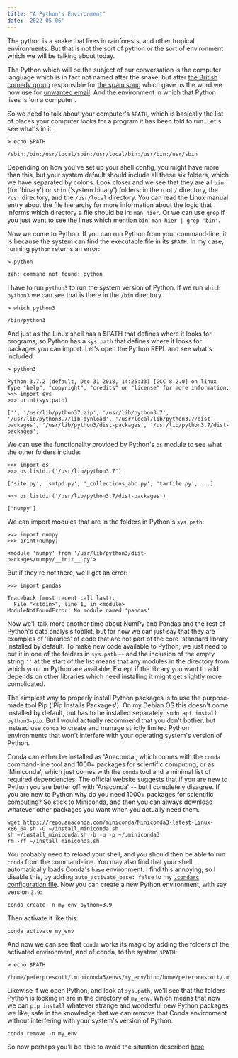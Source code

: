 ```yaml
---
title: "A Python's Environment"
date: '2022-05-06'
---
```


The python is a snake that lives in rainforests, and other tropical
environments. But that is not the sort of python or the sort of
environment which we will be talking about today. 

The Python which will be the subject of our conversation is the computer
language which is in fact not named after the snake, but after [the
British comedy group](https://en.wikipedia.org/wiki/Monty_Python)
responsible for [the spam
song](https://www.youtube.com/watch?v=ycKNt0MhTkk) which gave us the
word we now use for [unwanted
email](https://en.wikipedia.org/wiki/History_of_email_spam). And the
environment in which that Python lives is 'on a computer'.

So we need to talk about your computer's `$PATH`, which is basically the
list of places your computer looks for a program it has been told to
run. Let's see what's in it:

```
> echo $PATH

/sbin:/bin:/usr/local/sbin:/usr/local/bin:/usr/bin:/usr/sbin
```

Depending on how you've set up your shell config, you might have more
than this, but your system default should include all these six folders,
which we have separated by colons. Look closer and we see that they are
all `bin` (for 'binary') or `sbin` ('system binary') folders: in the
root `/` directory, the `/usr` directory, and the `/usr/local`
directory. You can read the Linux manual entry about the file hierarchy
for more information about the logic that informs which directory a file
should be in: `man hier`. Or we can use `grep` if you just want to see
the lines which mention `bin`: `man hier | grep 'bin'`.

Now we come to Python. If you can run Python from your command-line, it
is because the system can find the executable file in its `$PATH`. In
my case, running `python` returns an error: 

```
> python

zsh: command not found: python
```

I have to run `python3` to run the system version of Python. If we run
`which python3` we can see that is there in the `/bin` directory.

```
> which python3

/bin/python3
```

And just as the Linux shell has a $PATH that defines where it looks for
programs, so Python has a `sys.path` that defines where it looks for
packages you can import. Let's open the Python REPL and see what's
included:

```
> python3

Python 3.7.2 (default, Dec 31 2018, 14:25:33) [GCC 8.2.0] on linux 
Type "help", "copyright", "credits" or "license" for more information.
>>> import sys
>>> print(sys.path)

['', '/usr/lib/python37.zip', '/usr/lib/python3.7', '/usr/lib/python3.7/lib-dynload', '/usr/local/lib/python3.7/dist-packages', '/usr/lib/python3/dist-packages', '/usr/lib/python3.7/dist-packages']
```

We can use the functionality provided by Python's `os` module to see
what the other folders include:

```
>>> import os
>>> os.listdir('/usr/lib/python3.7')

['site.py', 'smtpd.py', '_collections_abc.py', 'tarfile.py', ...]

>>> os.listdir('/usr/lib/python3.7/dist-packages')

['numpy']
```

We can import modules that are in the folders in Python's `sys.path`:

```
>>> import numpy
>>> print(numpy)

<module 'numpy' from '/usr/lib/python3/dist-packages/numpy/__init__.py'>
```

But if they're not there, we'll get an error:

```
>>> import pandas

Traceback (most recent call last):
  File "<stdin>", line 1, in <module>
ModuleNotFoundError: No module named 'pandas'
```

Now we'll talk more another time about NumPy and Pandas and the rest of
Python's data analysis toolkit, but for now we can just say that they
are examples of 'libraries' of code that are not part of the core
'standard library' installed by default. To make new code available to
Python, we just need to put it in one of the folders in `sys.path` --
and the inclusion of the empty string `''` at the start of the list
means that any modules in the directory from which you run Python are
available. Except if the library you want to add depends on other
libraries which need installing it might get slightly more complicated.

The simplest way to properly install Python packages is to use the
purpose-made tool Pip ('Pip Installs Packages'). On my Debian OS this
doesn't come installed by default, but has to be installed separately:
`sudo apt install python3-pip`. But I would actually recommend that you
don't bother, but instead use `conda` to create and manage strictly
limited Python environments that won't interfere with your operating
system's version of Python.

Conda can either be installed as 'Anaconda', which comes with the
`conda` command-line tool and 1000+ packages for scientific computing;
or as 'Miniconda', which just comes with the `conda` tool and a minimal
list of required dependencies. The official website suggests that if you
are new to Python you are better off with 'Anaconda' -- but I completely
disagree. If you are new to Python why do you need 1000+ packages for
scientific computing? So stick to Miniconda, and then you can always
download whatever other packages you want when you actually need them.

```
wget https://repo.anaconda.com/miniconda/Miniconda3-latest-Linux-x86_64.sh -O ~/install_miniconda.sh
sh ~/install_miniconda.sh -b -u -p ~/.miniconda3
rm -rf ~/install_miniconda.sh
```

You probably need to reload your shell, and you should then be able to
run `conda` from the command-line. You may also find that your shell
automatically loads Conda's `base` environment. I find this annoying, so
I disable this, by adding `auto_activate_base: false` to my [`.condarc`
configuration
file](https://github.com/peterprescott/.dotfiles/blob/master/.condarc).
Now you can create a new Python environment, with say version `3.9`:

```
conda create -n my_env python=3.9
```

Then activate it like this:

```
conda activate my_env
```

And now we can see that `conda` works its magic by adding the folders of
the activated environment, and of conda, to the system `$PATH`:

```
> echo $PATH

/home/peterprescott/.miniconda3/envs/my_env/bin:/home/peterprescott/.miniconda3/condabin:/sbin:/bin:/usr/local/sbin:/usr/local/bin:/usr/bin:/usr/sbin
```

Likewise if we open Python, and look at `sys.path`, we'll see that
the folders Python is looking in are in the directory of `my_env`. Which
means that now we can `pip install` whatever strange and wonderful new
Python packages we like, safe in the knowledge that we can remove that
Conda environment without interfering with your system's version of
Python.

```
conda remove -n my_env
```

So now perhaps you'll be able to avoid the situation described
[here](https://www.explainxkcd.com/wiki/index.php/1987:_Python_Environment).
